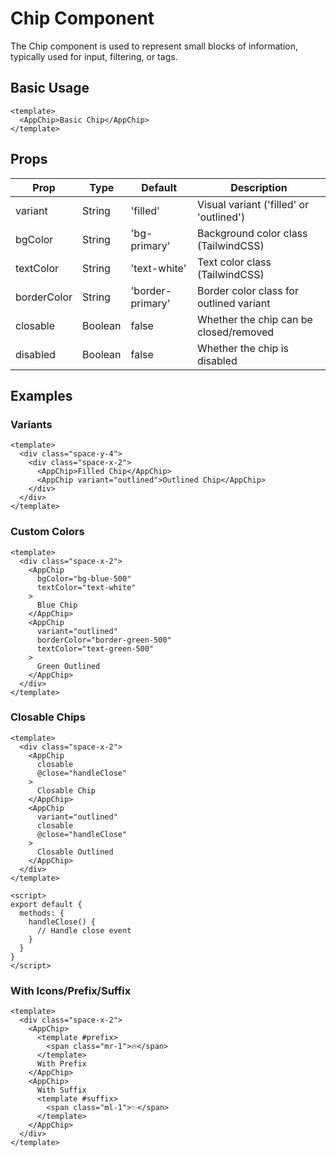 # Chip Component

The Chip component is used to represent small blocks of information, typically used for input, filtering, or tags.

## Basic Usage

```vue
<template>
  <AppChip>Basic Chip</AppChip>
</template>
```

## Props

| Prop | Type | Default | Description |
|------|------|---------|-------------|
| variant | String | 'filled' | Visual variant ('filled' or 'outlined') |
| bgColor | String | 'bg-primary' | Background color class (TailwindCSS) |
| textColor | String | 'text-white' | Text color class (TailwindCSS) |
| borderColor | String | 'border-primary' | Border color class for outlined variant |
| closable | Boolean | false | Whether the chip can be closed/removed |
| disabled | Boolean | false | Whether the chip is disabled |

## Examples

### Variants

```vue
<template>
  <div class="space-y-4">
    <div class="space-x-2">
      <AppChip>Filled Chip</AppChip>
      <AppChip variant="outlined">Outlined Chip</AppChip>
    </div>
  </div>
</template>
```

### Custom Colors

```vue
<template>
  <div class="space-x-2">
    <AppChip
      bgColor="bg-blue-500"
      textColor="text-white"
    >
      Blue Chip
    </AppChip>
    <AppChip
      variant="outlined"
      borderColor="border-green-500"
      textColor="text-green-500"
    >
      Green Outlined
    </AppChip>
  </div>
</template>
```

### Closable Chips

```vue
<template>
  <div class="space-x-2">
    <AppChip
      closable
      @close="handleClose"
    >
      Closable Chip
    </AppChip>
    <AppChip
      variant="outlined"
      closable
      @close="handleClose"
    >
      Closable Outlined
    </AppChip>
  </div>
</template>

<script>
export default {
  methods: {
    handleClose() {
      // Handle close event
    }
  }
}
</script>
```

### With Icons/Prefix/Suffix

```vue
<template>
  <div class="space-x-2">
    <AppChip>
      <template #prefix>
        <span class="mr-1">🔥</span>
      </template>
      With Prefix
    </AppChip>
    <AppChip>
      With Suffix
      <template #suffix>
        <span class="ml-1">✨</span>
      </template>
    </AppChip>
  </div>
</template>
```
